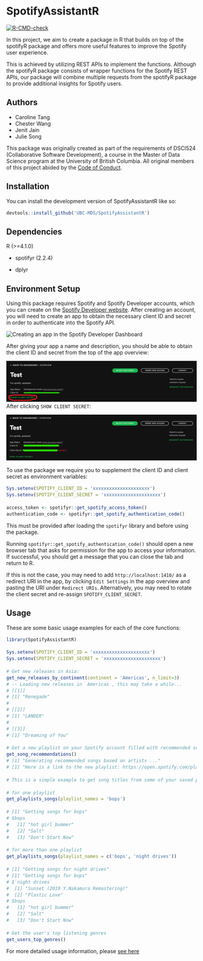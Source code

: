 
<!-- README.md is generated from README.Rmd. Please edit that file -->

# SpotifyAssistantR

<!-- badges: start -->

[![R-CMD-check](https://github.com/UBC-MDS/SpotifyAssistantR/actions/workflows/R-CMD-check.yaml/badge.svg)](https://github.com/UBC-MDS/SpotifyAssistantR/actions/workflows/R-CMD-check.yaml)
<!-- badges: end -->

In this project, we aim to create a package in R that builds on top of
the spotifyR package and offers more useful features to improve the
Spotify user experience.

This is achieved by utilizing REST APIs to implement the functions.
Although the spotifyR package consists of wrapper functions for the
Spotify REST APIs, our package will combine multiple requests from the
spotifyR package to provide additional insights for Spotify users.

## Authors

-   Caroline Tang
-   Chester Wang
-   Jenit Jain
-   Julie Song

This package was originally created as part of the requirements of
DSCI524 (Collaborative Software Development), a course in the Master of
Data Science program at the University of British Columbia. All original
members of this project abided by the [Code of
Conduct](CODE_OF_CONDUCT.md).

## Installation

You can install the development version of SpotifyAssistantR like so:

``` r
devtools::install_github('UBC-MDS/SpotifyAssistantR')
```

## Dependencies

R (\>=4.1.0)

-   spotifyr (2.2.4)

-   dplyr

## Environment Setup

Using this package requires Spotify and Spotify Developer accounts,
which you can create on the [Spotify Developer
website](https://developer.spotify.com/dashboard/login). After creating
an account, you will need to create an app to obtain the necessary
client ID and secret in order to authenticate into the Spotify API.

![Creating an app in the Spotify Developer
Dashboard](man/figures/dashboard-create-app.jpg)

After giving your app a name and description, you should be able to
obtain the client ID and secret from the top of the app overview:

![Client ID and secret location](man/figures/finding-client-secret.jpg)
After clicking `SHOW CLIENT SECRET`:

![Client ID and secret location](man/figures/unhidden-client-secret.jpg)

To use the package we require you to supplement the client ID and client
secret as environment variables:

``` r
Sys.setenv(SPOTIFY_CLIENT_ID = 'xxxxxxxxxxxxxxxxxxxxx')
Sys.setenv(SPOTIFY_CLIENT_SECRET = 'xxxxxxxxxxxxxxxxxxxxx')

access_token <- spotifyr::get_spotify_access_token()
authentication_code <- spotifyr::get_spotify_authentication_code()
```

This must be provided after loading the `spotifyr` library and before
using the package.

Running `spotifyr::get_spotify_authentication_code()` should open a new
browser tab that asks for permission for the app to access your
information. If successful, you should get a message that you can close
the tab and return to R.

If this is not the case, you may need to add `http://localhost:1410/` as
a redirect URI in the app, by clicking `Edit Settings` in the app
overview and pasting the URI under `Redirect URIs`. Alternatively, you
may need to rotate the client secret and re-assign
`SPOTIFY_CLIENT_SECRET`.

## Usage

These are some basic usage examples for each of the core functions:

``` r
library(SpotifyAssistantR)

Sys.setenv(SPOTIFY_CLIENT_ID = 'xxxxxxxxxxxxxxxxxxxxx')
Sys.setenv(SPOTIFY_CLIENT_SECRET = 'xxxxxxxxxxxxxxxxxxxxx')

# Get new releases in Asia:
get_new_releases_by_continent(continent = 'Americas', n_limit=3)
# -- Loading new releases in  Americas , this may take a while... 
# [[1]]
# [1] "Renegade"
# 
# [[2]]
# [1] "LANDER"
# 
# [[3]]
# [1] "Dreaming of You"

# Get a new playlist on your Spotify account filled with recommended songs based on your top artists:
get_song_recommendations()
# [1] "Generating recommended songs based on artists ..."
# [1] "Here is a link to the new playlist: https://open.spotify.com/playlist/2CB2JEtHcraGS0GeEkzEUW"

# This is a simple example to get song titles from some of your saved playlists:

# for one playlist
get_playlists_songs(playlist_names = 'bops')

# [1] "Getting songs for bops"
# $bops
#   [1] "hot girl bummer"                                          
#   [2] "Salt"                                                     
#   [3] "Don't Start Now"  

# for more than one playlist
get_playlists_songs(playlist_names = c('bops', 'night drives'))

# [1] "Getting songs for night drives"
# [1] "Getting songs for bops"
# $`night drives`
#  [1] "Sunset (2019 Y.Nakamura Remastering)"               
#  [2] "Plastic Love"
# $bops
#   [1] "hot girl bummer"                                          
#   [2] "Salt"                                                     
#   [3] "Don't Start Now"

# Get the user's top listening genres
get_users_top_genres()
```

For more detailed usage information, please [see
here](https://ubc-mds.github.io/SpotifyAssistantR/articles/my-vignette.html)
